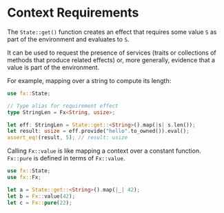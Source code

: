 # Context Requirements

The `State::get()` function creates an effect that requires some value `S` as part of the environment and evaluates to `S`.

It can be used to request the presence of services (traits or collections of methods that produce related effects) or, more generally, evidence that a value is part of the environment.

For example, mapping over a string to compute its length:

```rust
use fx::State;

// Type alias for requirement effect
type StringLen = Fx<String, usize>;

let eff: StringLen = State::get::<String>().map(|s| s.len());
let result: usize = eff.provide("hello".to_owned()).eval();
assert_eq!(result, 5); // result: usize
```

Calling `Fx::value` is like mapping a context over a constant function. `Fx::pure` is defined in terms of `Fx::value`.

```rust
use fx::State;
use fx::Fx;

let a = State::get::<String>().map(|_| 42);
let b = Fx::value(42);
let c = Fx::pure(22);
```

